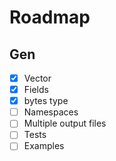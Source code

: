 # Roadmap

## Gen

- [x] Vector
- [x] Fields
- [x] bytes type
- [ ] Namespaces
- [ ] Multiple output files
- [ ] Tests
- [ ] Examples
